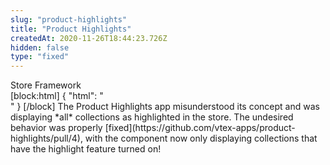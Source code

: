 ```yaml
---
slug: "product-highlights"
title: "Product Highlights"
createdAt: 2020-11-26T18:44:23.726Z
hidden: false
type: "fixed"
---
```


<div class="badge" id="store-framework">Store Framework</div>
[block:html]
{
  "html": "<br/>"
}
[/block]
The Product Highlights app misunderstood its concept and was displaying *all* collections as highlighted in the store. The undesired behavior was properly [fixed](https://github.com/vtex-apps/product-highlights/pull/4), with the component now only displaying collections that have the highlight feature turned on!